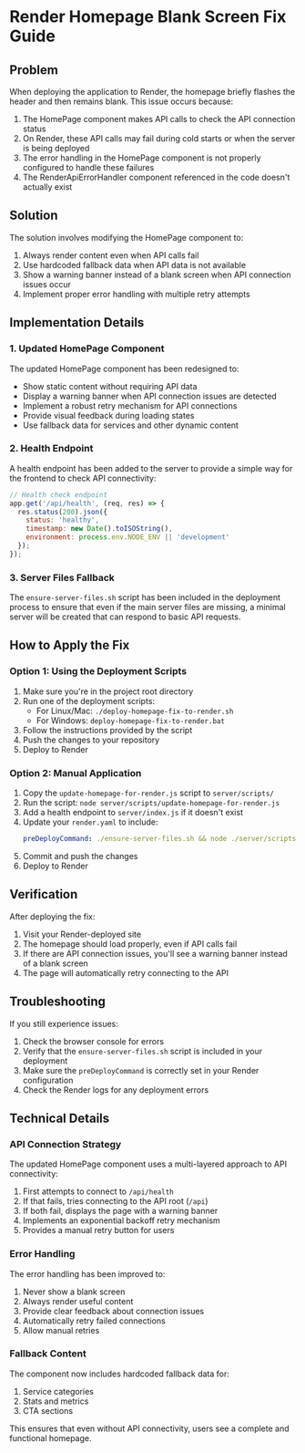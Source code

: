 # Render Homepage Blank Screen Fix Guide

## Problem

When deploying the application to Render, the homepage briefly flashes the header and then remains blank. This issue occurs because:

1. The HomePage component makes API calls to check the API connection status
2. On Render, these API calls may fail during cold starts or when the server is being deployed
3. The error handling in the HomePage component is not properly configured to handle these failures
4. The RenderApiErrorHandler component referenced in the code doesn't actually exist

## Solution

The solution involves modifying the HomePage component to:

1. Always render content even when API calls fail
2. Use hardcoded fallback data when API data is not available
3. Show a warning banner instead of a blank screen when API connection issues occur
4. Implement proper error handling with multiple retry attempts

## Implementation Details

### 1. Updated HomePage Component

The updated HomePage component has been redesigned to:

- Show static content without requiring API data
- Display a warning banner when API connection issues are detected
- Implement a robust retry mechanism for API connections
- Provide visual feedback during loading states
- Use fallback data for services and other dynamic content

### 2. Health Endpoint

A health endpoint has been added to the server to provide a simple way for the frontend to check API connectivity:

```javascript
// Health check endpoint
app.get('/api/health', (req, res) => {
  res.status(200).json({
    status: 'healthy',
    timestamp: new Date().toISOString(),
    environment: process.env.NODE_ENV || 'development'
  });
});
```

### 3. Server Files Fallback

The `ensure-server-files.sh` script has been included in the deployment process to ensure that even if the main server files are missing, a minimal server will be created that can respond to basic API requests.

## How to Apply the Fix

### Option 1: Using the Deployment Scripts

1. Make sure you're in the project root directory
2. Run one of the deployment scripts:
   - For Linux/Mac: `./deploy-homepage-fix-to-render.sh`
   - For Windows: `deploy-homepage-fix-to-render.bat`
3. Follow the instructions provided by the script
4. Push the changes to your repository
5. Deploy to Render

### Option 2: Manual Application

1. Copy the `update-homepage-for-render.js` script to `server/scripts/`
2. Run the script: `node server/scripts/update-homepage-for-render.js`
3. Add a health endpoint to `server/index.js` if it doesn't exist
4. Update your `render.yaml` to include:
   ```yaml
   preDeployCommand: ./ensure-server-files.sh && node ./server/scripts/update-homepage-for-render.js
   ```
5. Commit and push the changes
6. Deploy to Render

## Verification

After deploying the fix:

1. Visit your Render-deployed site
2. The homepage should load properly, even if API calls fail
3. If there are API connection issues, you'll see a warning banner instead of a blank screen
4. The page will automatically retry connecting to the API

## Troubleshooting

If you still experience issues:

1. Check the browser console for errors
2. Verify that the `ensure-server-files.sh` script is included in your deployment
3. Make sure the `preDeployCommand` is correctly set in your Render configuration
4. Check the Render logs for any deployment errors

## Technical Details

### API Connection Strategy

The updated HomePage component uses a multi-layered approach to API connectivity:

1. First attempts to connect to `/api/health`
2. If that fails, tries connecting to the API root (`/api`)
3. If both fail, displays the page with a warning banner
4. Implements an exponential backoff retry mechanism
5. Provides a manual retry button for users

### Error Handling

The error handling has been improved to:

1. Never show a blank screen
2. Always render useful content
3. Provide clear feedback about connection issues
4. Automatically retry failed connections
5. Allow manual retries

### Fallback Content

The component now includes hardcoded fallback data for:

1. Service categories
2. Stats and metrics
3. CTA sections

This ensures that even without API connectivity, users see a complete and functional homepage.
